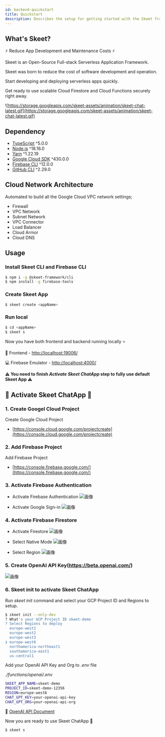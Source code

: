 ```yaml
---
id: backend-quickstart
title: Quickstart
description: Describes the setup for getting started with the Skeet framework.
---
```


## What's Skeet?

⚡️ Reduce App Development and Maintenance Costs ⚡️

Skeet is an Open-Source Full-stack Serverless Application Framework.

Skeet was born to reduce the cost of software development and operation.

Start developing and deploying serverless apps quickly.

Get ready to use scalable Cloud Firestore and Cloud Functions securely right away.

![https://storage.googleapis.com/skeet-assets/animation/skeet-chat-latest.gif](https://storage.googleapis.com/skeet-assets/animation/skeet-chat-latest.gif)

## Dependency

- [TypeScript](https://www.typescriptlang.org/) ^5.0.0
- [Node.js](https://nodejs.org/ja/) ^18.16.0
- [Yarn](https://yarnpkg.com/) ^1.22.19
- [Google Cloud SDK](https://cloud.google.com/sdk/docs/install) ^430.0.0
- [Firebase CLI](https://firebase.google.com/docs/cli) ^12.0.0
- [GitHub CLI](https://cli.github.com/) ^2.29.0

## Cloud Network Architecture

Automated to build all the Google Cloud VPC network settings;

- Firewall
- VPC Network
- Subnet Network
- VPC Connector
- Load Balancer
- Cloud Armor
- Cloud DNS

## Usage

### Install Skeet CLI and Firebase CLI

```bash
$ npm i -g @skeet-framework/cli
$ npm install -g firebase-tools
```

### Create Skeet App

```bash
$ skeet create <appName>
```

### Run local

```bash
$ cd <appName>
$ skeet s
```

Now you have both frontend and backend running locally ⭐️

📲 Frontend - [http://localhost:19006/](http://localhost:19006/)

💻 Firebase Emulator - [http://localhost:4000/](http://localhost:4000/)

**⚠️ You need to finish _Activate Skeet ChatApp_ step to fully use default Skeet App ⚠️**

## 🤖 Activate Skeet ChatApp 🤖

### 1. Create Googel Cloud Project

Create Google Cloud Project

- [https://console.cloud.google.com/projectcreate](https://console.cloud.google.com/projectcreate)

### 2. Add Firebase Project

Add Firebase Project

- [https://console.firebase.google.com/](https://console.firebase.google.com/)

### 3. Activate Firebase Authentication

- Activate Firebase Authentication
  ![画像](https://storage.googleapis.com/skeet-assets/imgs/backend/create-fb-auth.png)

- Activate Google Sign-in
  ![画像](https://storage.googleapis.com/skeet-assets/imgs/backend/enable-fb-auth.png)

### 4. Activate Firebase Firestore

- Activate Firestore
  ![画像](https://storage.googleapis.com/skeet-assets/imgs/backend/create-fb-firestore.png)

- Select Native Mode
  ![画像](https://storage.googleapis.com/skeet-assets/imgs/backend/select-env-firestore.png)

- Select Region
  ![画像](https://storage.googleapis.com/skeet-assets/imgs/backend/select-region-firestore.png)

### 5. Create OpenAI API Key(https://beta.openai.com/)

![画像](https://storage.googleapis.com/skeet-assets/imgs/backend/openai-api-key.png)

### 6. Skeet init to activate Skeet ChatApp

Run _skeet init_ command and select your GCP Project ID and Regions to setup.

```bash
$ skeet init --only-dev
? What's your GCP Project ID skeet-demo
? Select Regions to deploy
  europe-west1
  europe-west2
  europe-west3
❯ europe-west6
  northamerica-northeast1
  southamerica-east1
  us-central1
```

Add your OpenAI API Key and Org to _.env_ file

_./functions/openai/.env_

```bash
SKEET_APP_NAME=skeet-demo
PROJECT_ID=skeet-demo-12356
REGION=europe-west6
CHAT_GPT_KEY=your-openai-api-key
CHAT_GPT_ORG=your-openai-api-org
```

📕 [OpenAI API Document](https://platform.openai.com/docs/introduction)

Now you are ready to use Skeet ChatApp 🎉

```bash
$ skeet s
```
